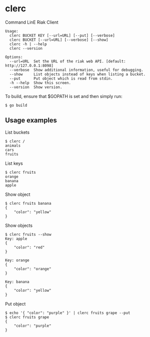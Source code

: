 clerc
=====
Command LinE Riak Client

```
Usage:
  clerc BUCKET KEY [--url=URL] [--put] [--verbose]
  clerc BUCKET [--url=URL] [--verbose] [--show]
  clerc -h | --help
  clerc --version

Options:
  --url=URL  Set the URL of the riak web API. [default: http://127.0.0.1:8098]
  --verbose  Show additional information, useful for debugging.
  --show     List objects instead of keys when listing a bucket.
  --put      Put object which is read from stdin.
  -h --help  Show this screen.
  --version  Show version.
```

To build, ensure that $GOPATH is set and then simply run:

```
$ go build
```

Usage examples
--------------

List buckets
```
$ clerc /
animals
cars
fruits
```

List keys
```
$ clerc fruits
orange
banana
apple
```

Show object
```
$ clerc fruits banana
{
    "color": "yellow"
} 

```

Show objects
```
$ clerc fruits --show
Key: apple
{
    "color": "red"
}

Key: orange
{
    "color": "orange"
}

Key: banana
{
    "color": "yellow"
}
```

Put object
```
$ echo '{ "color": "purple" }' | clerc fruits grape --put
$ clerc fruits grape
{
    "color": "purple"
}
```
